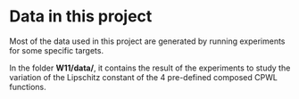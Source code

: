 # Data in this project
Most of the data used in this project are generated by running experiments for some specific targets.

In the folder **W11/data/**, it contains the result of the experiments to study the variation of the Lipschitz constant of the 4 pre-defined composed CPWL functions.
